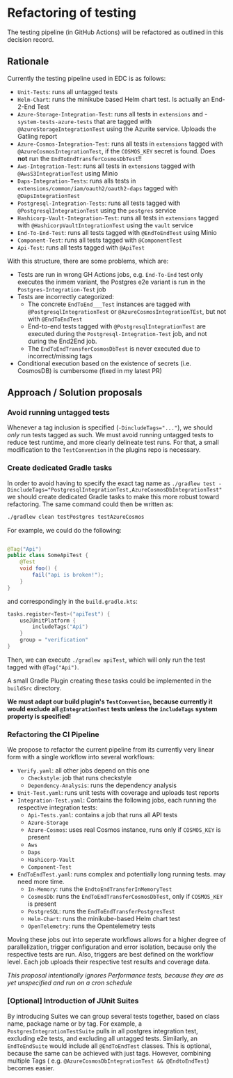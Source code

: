 # Refactoring of testing

The testing pipeline (in GitHub Actions) will be refactored as outlined in this decision record.

## Rationale

Currently the testing pipeline used in EDC is as follows:

- `Unit-Tests`: runs all untagged tests
- `Helm-Chart`: runs the minikube based Helm chart test. Is actually an End-2-End Test
- `Azure-Storage-Integration-Test`: runs all tests in `extensions` and - `system-tests-azure-tests` that are tagged
  with `@AzureStorageIntegrationTest` using the Azurite service. Uploads the Gatling report
- `Azure-Cosmos-Integration-Test`: runs all tests in `extensions` tagged with `@AzureCosmosIntegrationTest`, if
  the `COSMOS_KEY` secret is found. Does **not** run the `EndToEndTransferCosmosDbTest`!!
- `Aws-Integration-Test`: runs all tests in `extensions` tagged with `@AwsS3IntegrationTest` using Minio
- `Daps-Integration-Tests`: runs alls tests in `extensions/common/iam/oauth2/oauth2-daps` tagged
  with `@DapsIntegrationTest`
- `Postgresql-Integration-Tests`: runs all tests tagged with `@PostgresqlIntegrationTest` using the `postgres` service
- `Hashicorp-Vault-Integration-Test`: runs all tests in `extensions` tagged with `@HashicorpVaultIntegrationTest` using
  the `vault` service
- `End-To-End-Test`: runs all tests tagged with `@EndToEndTest` using Minio
- `Component-Test`: runs all tests tagged with `@ComponentTest`
- `Api-Test`: runs all tests tagged with `@ApiTest`

With this structure, there are some problems, which are:

- Tests are run in wrong GH Actions jobs, e.g. `End-To-End` test only executes the inmem variant, the Postgres e2e
  variant is run in the `Postgres-Integration-Test` job
- Tests are incorrectly categorized:
    - The concrete `EndToEnd___Test` instances are tagged with `@PostgresqlIntegrationTest`
      or `@AzureCosmosIntegrationTEst`, but not with `@EndToEndTest`
    - End-to-end tests tagged with `@PostgresqlIntegrationTest` are executed during the `Postgresql-Integration-Test`
      job, and not during the End2End job.
    - The `EndToEndTransferCosmosDbTest` is never executed due to incorrect/missing tags
- Conditional execution based on the existence of secrets (i.e. CosmosDB) is cumbersome (fixed in my latest PR)

## Approach / Solution proposals

### Avoid running untagged tests

Whenever a tag inclusion is specified (`-DincludeTags="..."`), we should _only_ run tests tagged as such. We must avoid
running untagged tests to reduce test runtime, and more clearly delineate test runs.
For that, a small modification to the `TestConvention` in the plugins repo is necessary.

### Create dedicated Gradle tasks

In order to avoid having to specify the exact tag name
as `./gradlew test -DincludeTags="PostgresqlIntegrationTest,AzureCosmosDbIntegrationTest"` we should create dedicated
Gradle tasks to make this more robust toward refactoring. The same command could then be written as:

```bash
./gradlew clean testPostgres testAzureCosmos
```

For example, we could do the following:

```java

@Tag("Api")
public class SomeApiTest {
    @Test
    void foo() {
        fail("api is broken!");
    }
}
```

and correspondingly in the `build.gradle.kts`:

```kotlin
tasks.register<Test>("apiTest") {
    useJUnitPlatform {
        includeTags("Api")
    }
    group = "verification"
}
```

Then, we can execute `./gradlew apiTest`, which will only run the test tagged with `@Tag("Api")`.

A small Gradle Plugin creating these tasks could be implemented in the `buildSrc` directory.

**We must adapt our build plugin's `TestConvention`, because currently it would exclude all `@IntegrationTest` tests
unless the
`includeTags` system property is specified!**

### Refactoring the CI Pipeline

We propose to refactor the current pipeline from its currently very linear form with a single workflow into several
workflows:

- `Verify.yaml`: all other jobs depend on this one
    - `Checkstyle`: job that runs checkstyle
    - `Dependency-Analysis`: runs the dependency analysis
- `Unit-Test.yaml`: runs unit tests with coverage and uploads test reports
- `Integration-Test.yaml`: Contains the following jobs, each running the respective integration tests:
    - `Api-Tests.yaml`: contains a job that runs all API tests
    - `Azure-Storage`
    - `Azure-Cosmos`: uses real Cosmos instance, runs only if `COSMOS_KEY` is present
    - `Aws`
    - `Daps`
    - `Hashicorp-Vault`
    - `Component-Test`
- `EndToEndTest.yaml`: runs complex and potentially long running tests. may need more time.
    - `In-Memory`: runs the `EndtoEndTransferInMemoryTest`
    - `CosmosDb`: runs the `EndToEndTransferCosmosDbTest`, only if `COSMOS_KEY` is present
    - `PostgreSQL`: runs the `EndToEndTransferPostgresTest`
    - `Helm-Chart`: runs the minikube-based Helm chart test
    - `OpenTelemetry`: runs the Opentelemetry tests

Moving these jobs out into seperate workflows allows for a higher degree of parallelization, trigger configuration and
error isolation, because only the respective tests are run. Also, triggers are best defined on the workflow level.
Each job uploads their respective test results and coverage data.

_This proposal intentionally ignores Performance tests, because they are as yet unspecified and run on a cron schedule_

### [Optional] Introduction of JUnit Suites

By introducing Suites we can group several tests together, based on class name, package name or by tag. For example,
a `PostgresIntegrationTestSuite` pulls in all postgres integration test, excluding e2e tests, and excluding all untagged
tests.
Similarly, an `EndToEndSuite` would include all `@EndToEndTest` classes.
This is optional, because the same can be achieved with just tags. However, combining multiple Tags (
e.g. `@AzureCosmosDbIntegrationTest && @EndtoEndTest`) becomes easier.
